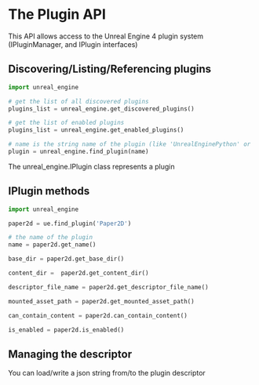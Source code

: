 The Plugin API
=

This API allows access to the Unreal Engine 4 plugin system (IPluginManager, and IPlugin interfaces)

Discovering/Listing/Referencing plugins
-

```python
import unreal_engine

# get the list of all discovered plugins
plugins_list = unreal_engine.get_discovered_plugins()

# get the list of enabled plugins
plugins_list = unreal_engine.get_enabled_plugins()

# name is the string name of the plugin (like 'UnrealEnginePython' or 'Paper2D')
plugin = unreal_engine.find_plugin(name)
```

The unreal_engine.IPlugin class represents a plugin


IPlugin methods
-

```py
import unreal_engine

paper2d = ue.find_plugin('Paper2D')

# the name of the plugin
name = paper2d.get_name()

base_dir = paper2d.get_base_dir()

content_dir =  paper2d.get_content_dir()

descriptor_file_name = paper2d.get_descriptor_file_name()

mounted_asset_path = paper2d.get_mounted_asset_path()

can_contain_content = paper2d.can_contain_content()

is_enabled = paper2d.is_enabled()
```

Managing the descriptor
-

You can load/write a json string from/to the plugin descriptor
